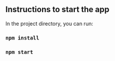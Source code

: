 ## Instructions to start the app

In the project directory, you can run:

### `npm install`

### `npm start`




